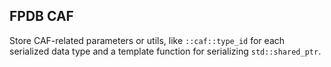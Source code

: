 ## FPDB CAF

Store CAF-related parameters or utils, like `::caf::type_id` for each serialized data type and a template function for serializing `std::shared_ptr`.
